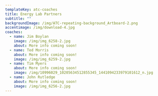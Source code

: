 ```yaml
---
templateKey: atc-coaches
title: Energy Lab Partners
subtitle: ""
backgroundImage: /img/ATC-repeating-background_Artboard-2.png
accentimage: /img/download-4.jpg
coaches:
  - name: Jim Boylan
    image: /img/img_6258-2.jpg
    about: More info coming soon!
  - name: Ted Morris
    about: More info coming soon!
    image: /img/img_6259-2.jpg
  - name: Tim Myers
    about: More info coming soon!
    image: /img/10996029_10205634512855345_1441094233979101612_n.jpg
  - name: John Rutledge
    about: More info coming soon!
    image: /img/img_6256-2.jpg
---
```

